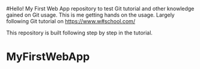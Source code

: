 #Hello!
My First Web App repository to test Git tutorial and other knowledge gained on Git usage. 
This is me getting hands on the usage. Largely following Git tutorial on https://www.w#school.com/

This repository is built following step by step in the tutorial.
# MyFirstWebApp
